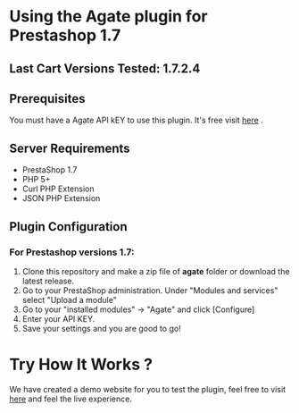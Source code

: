 # Using the Agate plugin for Prestashop 1.7

## Last Cart Versions Tested: 1.7.2.4

## Prerequisites
You must have a Agate API kEY to use this plugin.  It's free visit [here](http://www.agate.services/registration-form/) .

## Server Requirements

+ PrestaShop 1.7
+ PHP 5+
+ Curl PHP Extension
+ JSON PHP Extension

## Plugin Configuration

### For Prestashop versions 1.7:
1. Clone this repository and make a zip file of **agate** folder or download the latest release.
2. Go to your PrestaShop administration. Under "Modules and services" select "Upload a module"
3. Go to your "installed modules" -> "Agate" and click [Configure]
4. Enter your API KEY.
5. Save your settings and you are good to go!

Try How It Works ?
====================

We have created a demo website for you to test the plugin, feel free to visit [here](http://prestashop17.agate.services/) and feel the live experience.
